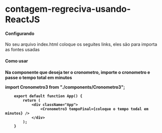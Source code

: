 # contagem-regreciva-usando-ReactJS

<h4>Configurando</h4>
<p>No seu arquivo index.html coloque os seguites links, eles são para importa as fontes usadas</p>
<p>
        <link rel="preconnect" href="https://fonts.googleapis.com">
        <link rel="preconnect" href="https://fonts.gstatic.com" crossorigin>
        <link href="https://fonts.googleapis.com/css2?family=Orbitron:wght@400;500;600;700;800;900&family=Press+Start+2P&display=swap" rel="stylesheet">
</p>

<h4>Como usar<h4>

<p>Na componente que deseja ter o cronometro, importe o cronometro e passe o tempo total em minutos
</p>
<p>
        import Cronometro3 from "./components/Cronometro3";

        export default function App() {
            return (
                <div className="App">
                    <Cronometro3 tempoFinal={coloque o tempo todal em minutos} />
                </div>
            );
        }
</p>